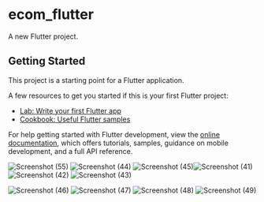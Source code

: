 # ecom_flutter

A new Flutter project.

## Getting Started

This project is a starting point for a Flutter application.

A few resources to get you started if this is your first Flutter project:

- [Lab: Write your first Flutter app](https://docs.flutter.dev/get-started/codelab)
- [Cookbook: Useful Flutter samples](https://docs.flutter.dev/cookbook)

For help getting started with Flutter development, view the
[online documentation](https://docs.flutter.dev/), which offers tutorials,
samples, guidance on mobile development, and a full API reference.

![Screenshot (55)](https://user-images.githubusercontent.com/78540958/180785948-19d7078b-6936-4845-8881-24e9c36eb587.png)
![Screenshot (44)](https://user-images.githubusercontent.com/78540958/180785952-4e9b1b60-68a3-4c55-985e-05b97a24e8c0.png)
![Screenshot (45)](https://user-images.githubusercontent.com/78540958/180785959-89cb1d97-beda-491b-8e79-81d4faa2d2fc.png)![Screenshot (41)](https://user-images.githubusercontent.com/78540958/180786101-128c9738-b86f-4cde-a47c-3bd7cd0b4182.png)
![Screenshot (42)](https://user-images.githubusercontent.com/78540958/180786115-08223cdc-33ce-4608-8abf-d1f2d76e6d3d.png)
![Screenshot (43)](https://user-images.githubusercontent.com/78540958/180786142-61f16dcc-7516-4ffa-afd0-7f348a6e0da1.png)

![Screenshot (46)](https://user-images.githubusercontent.com/78540958/180785963-80ab349e-3dbc-418b-af39-ec2b1a79d7b5.png)
![Screenshot (47)](https://user-images.githubusercontent.com/78540958/180785970-ee211191-21a2-4b3c-98d7-19d7cbbf9b04.png)
![Screenshot (48)](https://user-images.githubusercontent.com/78540958/180785975-eaed0060-5c83-4c6a-ae75-7a7cb3b43f7d.png)
![Screenshot (49)](https://user-images.githubusercontent.com/78540958/180785982-d761379a-e115-47a3-827a-52fadf6b8235.png)

